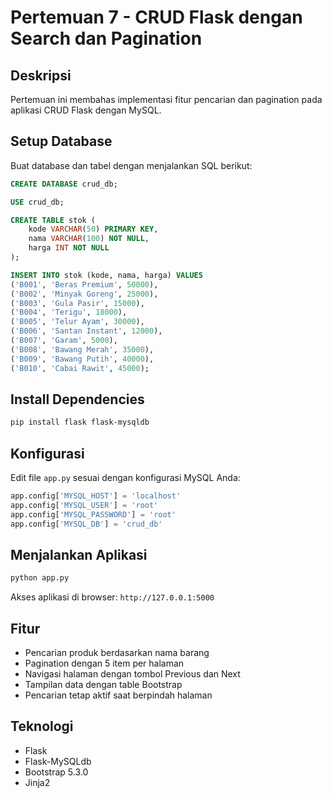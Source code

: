 # Pertemuan 7 - CRUD Flask dengan Search dan Pagination

## Deskripsi

Pertemuan ini membahas implementasi fitur pencarian dan pagination pada aplikasi CRUD Flask dengan MySQL.

## Setup Database

Buat database dan tabel dengan menjalankan SQL berikut:

```sql
CREATE DATABASE crud_db;

USE crud_db;

CREATE TABLE stok (
    kode VARCHAR(50) PRIMARY KEY,
    nama VARCHAR(100) NOT NULL,
    harga INT NOT NULL
);

INSERT INTO stok (kode, nama, harga) VALUES
('B001', 'Beras Premium', 50000),
('B002', 'Minyak Goreng', 25000),
('B003', 'Gula Pasir', 15000),
('B004', 'Terigu', 18000),
('B005', 'Telur Ayam', 30000),
('B006', 'Santan Instant', 12000),
('B007', 'Garam', 5000),
('B008', 'Bawang Merah', 35000),
('B009', 'Bawang Putih', 40000),
('B010', 'Cabai Rawit', 45000);
```

## Install Dependencies

```bash
pip install flask flask-mysqldb
```

## Konfigurasi

Edit file `app.py` sesuai dengan konfigurasi MySQL Anda:

```python
app.config['MYSQL_HOST'] = 'localhost'
app.config['MYSQL_USER'] = 'root'
app.config['MYSQL_PASSWORD'] = 'root'
app.config['MYSQL_DB'] = 'crud_db'
```

## Menjalankan Aplikasi

```bash
python app.py
```

Akses aplikasi di browser: `http://127.0.0.1:5000`

## Fitur

- Pencarian produk berdasarkan nama barang
- Pagination dengan 5 item per halaman
- Navigasi halaman dengan tombol Previous dan Next
- Tampilan data dengan table Bootstrap
- Pencarian tetap aktif saat berpindah halaman

## Teknologi

- Flask
- Flask-MySQLdb
- Bootstrap 5.3.0
- Jinja2

